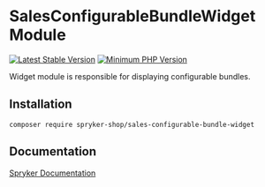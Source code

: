 # SalesConfigurableBundleWidget Module
[![Latest Stable Version](https://poser.pugx.org/spryker-shop/sales-configurable-bundle-widget/v/stable.svg)](https://packagist.org/packages/spryker-shop/sales-configurable-bundle-widget)
[![Minimum PHP Version](https://img.shields.io/badge/php-%3E%3D%207.4-8892BF.svg)](https://php.net/)

Widget module is responsible for displaying configurable bundles.

## Installation

```
composer require spryker-shop/sales-configurable-bundle-widget
```

## Documentation

[Spryker Documentation](https://docs.spryker.com)
